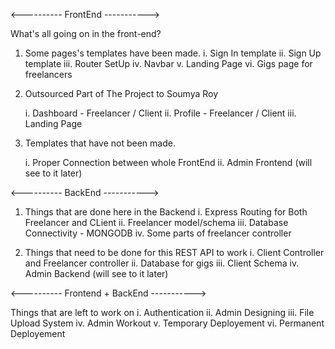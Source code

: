 <---------- FrontEnd ----------->

What's all going on in the front-end?

1. Some pages's templates have been made.
	i. Sign In template
	ii. Sign Up template
	iii. Router SetUp
	iv. Navbar 
	v. Landing Page
	vi. Gigs page for freelancers

2. Outsourced Part of The Project to Soumya Roy

	i. Dashboard - Freelancer / Client
	ii. Profile - Freelancer / Client
	iii. Landing Page

3. Templates that have not been made. 

	i. Proper Connection between whole FrontEnd
	ii. Admin Frontend (will see to it later)

<---------- BackEnd ----------->

1. Things that are done here in the Backend 
	i. Express Routing for Both Freelancer and CLient
	ii. Freelancer model/schema
	iii. Database Connectivity - MONGODB
	iv. Some parts of freelancer controller
	
2. Things that need to be done for this REST API to work
	i. Client Controller and Freelancer controller
	ii. Database for gigs
	iii. Client Schema
	iv. Admin Backend (will see to it later)
	

<---------- Frontend + BackEnd ----------->	 


 Things that are left to work on
	i. Authentication
	ii. Admin Designing
	iii. File Upload System
	iv. Admin Workout 
	v. Temporary Deployement
	vi. Permanent Deployement